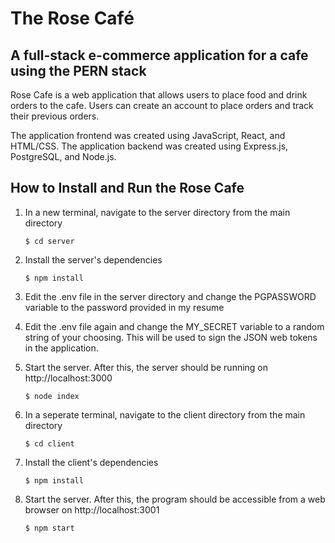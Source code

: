 # The Rose Café 

## A full-stack e-commerce application for a cafe using the PERN stack

Rose Cafe is a web application that allows users to place food and drink orders to the cafe. Users can create an account to place orders and track their previous orders.

The application frontend was created using JavaScript, React, and HTML/CSS. The application backend was created using Express.js, PostgreSQL, and Node.js.

## How to Install and Run the Rose Cafe
1. In a new terminal, navigate to the server directory from the main directory
   
   ```
   $ cd server
   ```
2. Install the server's dependencies
   
   ```
   $ npm install
   ```
3. Edit the .env file in the server directory and change the PGPASSWORD variable to the password provided in my resume

4. Edit the .env file again and change the MY_SECRET variable to a random string of your choosing. This will be used to sign the JSON web tokens in the application.

5. Start the server. After this, the server should be running on http://localhost:3000

   ```
   $ node index
   ```
6. In a seperate terminal, navigate to the client directory from the main directory

   ```
   $ cd client
   ```
7. Install the client's dependencies 

   ```
   $ npm install
   ```
8. Start the server. After this, the program should be accessible from a web browser on http://localhost:3001

   ```
   $ npm start
   ```

